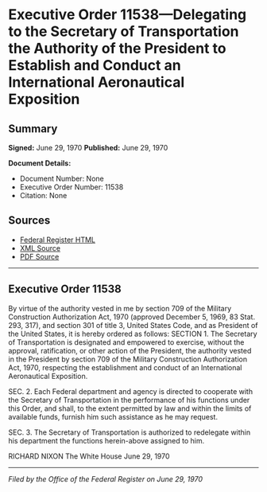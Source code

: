 # Executive Order 11538—Delegating to the Secretary of Transportation the Authority of the President to Establish and Conduct an International Aeronautical Exposition

## Summary

**Signed:** June 29, 1970
**Published:** June 29, 1970

**Document Details:**
- Document Number: None
- Executive Order Number: 11538
- Citation: None

## Sources
- [Federal Register HTML](https://www.presidency.ucsb.edu/documents/executive-order-11538-delegating-the-secretary-transportation-the-authority-the-president)
- [XML Source](None)
- [PDF Source](None)

---

## Executive Order 11538

By virtue of the authority vested in me by section 709 of the Military Construction Authorization Act, 1970 (approved December 5, 1969, 83 Stat. 293, 317), and section 301 of title 3, United States Code, and as President of the United States, it is hereby ordered as follows:
SECTION 1. The Secretary of Transportation is designated and empowered to exercise, without the approval, ratification, or other action of the President, the authority vested in the President by section 709 of the Military Construction Authorization Act, 1970, respecting the establishment and conduct of an International Aeronautical Exposition.

SEC. 2. Each Federal department and agency is directed to cooperate with the Secretary of Transportation in the performance of his functions under this Order, and shall, to the extent permitted by law and within the limits of available funds, furnish him such assistance as he may request.

SEC. 3. The Secretary of Transportation is authorized to redelegate within his department the functions herein-above assigned to him.

RICHARD NIXON
The White House
June 29, 1970

---

*Filed by the Office of the Federal Register on June 29, 1970*
